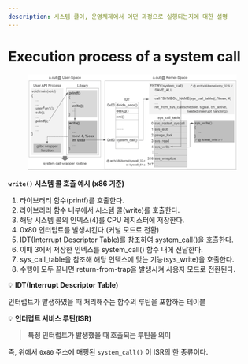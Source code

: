 ```yaml
---
description: 시스템 콜이, 운영체제에서 어떤 과정으로 실행되는지에 대한 설명
---
```


# Execution process of a system call

<figure><img src="../../../.gitbook/assets/image (3) (1) (1) (1) (1) (1).png" alt=""><figcaption></figcaption></figure>

**`write()` 시스템 콜 호출 예시 (x86 기준)**

1. 라이브러리 함수(printf)를 호출한다.
2. 라이브러리 함수 내부에서 시스템 콜(write)를 호출한다.
3. 해당 시스템 콜의 인덱스(4)를 CPU 레지스터에 저장한다.
4. 0x80 인터럽트를 발생시킨다.(커널 모드로 전환)
5. IDT(Interrupt Descriptor Table)를 참조하여 system\_call()을 호출한다.
6. 이때 3에서 저장한 인덱스를 system\_call() 함수 내에 전달한다.
7. sys\_call\_table을 참조해 해당 인덱스에 맞는 기능(sys\_write)을 호출한다.
8. 수행이 모두 끝나면 return-from-trap을 발생시켜 사용자 모드로 전환된다.



💡 **IDT(Interrupt Descriptor Table)**

인터럽트가 발생하였을 때 처리해주는 함수의 루틴을 포함하는 테이블



&#x20;💡 **인터럽트 서비스 루틴(ISR)**

> **특정 인터럽트가 발생했을 때 호출되는 루틴을 의미**

즉, 위에서 `0x80` 주소에 매핑된 `system_call()` 이 ISR의 한 종류이다.


